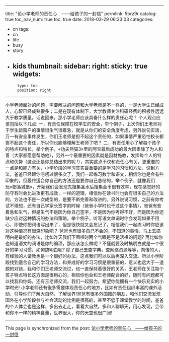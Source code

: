 
---
title: "论小学老师的责任心　——给孩子的一封信"
permlink: 5brz9r
catalog: true
toc_nav_num: true
toc: true
date: 2018-03-29 06:33:03
categories:
- cn
tags:
- cn
- life
- busy
- story
- kids
thumbnail: 
sidebar:
    right:
        sticky: true
widgets:
    -
        type: toc
        position: right
---


小学老师面对的问题，需要解决的问题和大学老师是不一样的，一是大学生已经成人，心智已经成熟很多；二是在现有体制下，大学教师关注科研经费的积极性远远大于教学质量。话说回来，那小学老师应该具备什么样的责任心呢？
个人观点应该包括以下几点:
一，有责任保障在校学生的安全，举个例子，上次你们王老师对于学生跳窗户的事情很生气很着急，就是从你们的安全角度考虑，另外说句实话，万一有安全事件发生，你们王老师是担不起这个责任的，如果事情严重恐怕校长都担不起这个责任，所以你也能够理解王老师了吧？
二，有责任用心了解每个孩子的特点和特长，举个例子，«功夫熊猫3»里的阿宝最后成功的最大因素除了为人和善（大家都愿意帮助他），另外一个最重要的因素就是因材施教，发挥每个人的特点和优势（这点还是你总结出来的呢 !），其实这点不仅和责任心有关，更重要的一点是和能力有关，小学阶段的学习其实最重要的是学习的习惯和方法，说到方法，爸爸已经跟你唠叨过很多次了，我们一起练习数学和语文，相信你也是会有些印象的，但最终适合你自己的方法还是要你自己总结的，举个例子，就像我们玩«部落城堡»，开始我们会发现先搜集圣水后搜集金币很有效率，现在感觉好的防守有时会比进攻更有成效，一样的道理，相信你在读书时也会有很多自己的方法的，方法也不是一次成型的，是要不断完善和改进的。另外说说习惯，之前有你考试不理想，还有自己学家长签字的时候（爸爸小学时也干过这个事情），爸爸有些着急和生气，但是生气不是因为你自己签字，不是因为你考得不好，而是因为你还缺少应对这种情况的办法和策略，举个例子，听写语文单词时你会发现如果不用心，即使你把词语写出来了，但是很快就又会忘记了，相信我们一起练习时你应该对这种情况有很深印象吧？ 爸爸也有很多自己不会的，不知道的事情，马上去搞明白是最好的办法，比如昨天我们下围棋时两个气眼是不是活棋的问题? 再比如你也知道语文的词语是你的弱项，那应该怎么做呢？不懂就要及时搞明白就是一个很好的学习习惯，如何搞明白呢? 除了自己去查字典，查网络资源等等，向懂的人，有经验的人请教也是一个很好的办法，这点我们可以以后再深入交流。所以小学阶段找到适合自己的学习方法，和养成好的学习习惯是很重要的，意义也远大于一道题的对错，我和你们王老师交流过，也一直保持着很好的关系，王老师在关注每个孩子特点特长这方面是很用心的，相信你也会和王老师配合的好，随时有问题都可以找我和你妈，还有王老师交流，我们一起努力，希望你能拥有一个快乐充实的小学时光!
小学老师还有很多需要体现责任心的地方，比如有责任组织丰富的课外活动，引导你们了解大自然，了解世界!爸爸有很多外国籍的朋友，和他们交流发现国外在小学阶段参与社会活动的比例是很高的，甚至不低于课堂教学的时间，爸爸的个人体会也是这样，多出去走走，看看大自然，多和人聊聊天，用心发现，会带和你不一样的精神食量，世界很大，你的天空也很广阔!

- - -

This page is synchronized from the post: [论小学老师的责任心　——给孩子的一封信](https://steemit.com/@andrewma/5brz9r)

